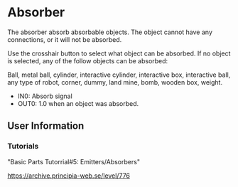 # Absorber
The absorber absorb absorbable objects. The object cannot have any connections, or it will not be absorbed.

Use the crosshair button to select what object can be absorbed. If no object is selected, any of the follow objects can be absorbed:

Ball, metal ball, cylinder, interactive cylinder, interactive box, interactive ball, any type of robot, corner, dummy, land mine, bomb, wooden box, weight.

- IN0: Absorb signal
- OUT0: 1.0 when an object was absorbed.

## User Information

### Tutorials
"Basic Parts Tutorrial#5: Emitters/Absorbers"

https://archive.principia-web.se/level/776